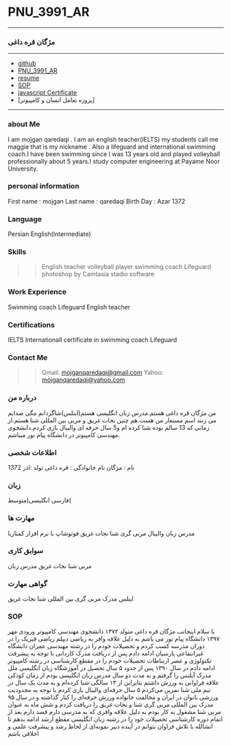 # PNU_3991_AR
---------
### مژگان قره داغی

---

- [github](https://github.com/mojganqaredaqi/PNU_3991_AR)
- [PNU_3991_AR](https://github.com/mojganqaredaqi/PNU_3991_AR)
- [resume](https://mojgan.qaredaqi.github.io/resume/)
- [SOP](https://mojganqaredaqi.github.io/SOP/)
- [javascript Certificate](http://github.com/mojganqaredaqi/PNU_3991_AR)
- [پروزه تعامل انسان و کامپیوتر]

------------------

### about Me 
I am mojgan qaredaqi . I am an english teacher(IELTS) my students call me maggie that is my nickname . Also a lifeguard and international swimming coach.I have been swimming since I was 13 years old and played volleyball professionally about 5 years.I study computer engineering at Payame Noor University.
### personal information
First name : mojgan
Last name : qaredaqi
Birth Day : Azar 1372
### Language
Persian
English(Intermediate)
### Skills
>>English teacher
>>volleyball player
>>swimming coach
>>Lifeguard
>>photoshop by Camtasia stadio software
### Work Experience
Swimming coach
Lifeguard
English teacher
### Certifications
IELTS
Internationall certificate in swimming coach
Lifeguard
### Contact Me
>>Gmail: mojganqaredaqi@gmail.com
>>Yahoo: mojganqaredaqi@yahoo.com
### درباره من
من مژگان قره داغی هستم.مدرس زبان انگلیسی هستم(ایتلس)شاگردانم مگی صدایم می زنند اسم مستعار من هست.هم چنین نجات غریق و مربی بین المللی شنا هستم.از زمانی که 13 سالم بوده شنا کرده ام و5 سال حرفه ای والیبال بازی کردم.دانشجوی مهندسی کامپیوتر در دانشگاه پیام نور میباشم.
### اطلاعات شخصی
نام : مژگان
نام خانوادگی : قره داغی
تولد :اذر 1372
### زبان
فارسی
انگلیسی(متوسط(
### مهارت ها
مدرس زبان
والیبال
مربی گری شنا
نجات غریق
فوتوشاپ با نرم افزار کمتازیا
### سوابق کاری
مربی شنا
نجات غریق
مدرس زبان
### گواهی مهارت
ایتلس
مدرک مربی گری بین المللی شنا
نجات غریق





### SOP
با سلام اینجانب مژگان قره داغی متولد ۱۳۷۲ دانشجوی مهندسی کامپیوتر ورودی مهر ۱۳۹۷ دانشگاه پیام نور می باشم به دلیل علاقه وافر به ریاضی دیپلم ریاضی فیزیک را در دوران مدرسه کسب کردم و تحصیلات خودم را در رشته  مهندسی عمران دانشگاه غیرانتفاعی پارسیان ادامه دادم پس از دریافت مدرک کاردانی با توجه به پیشرفت تکنولوژی و عصر ارتباطات تحصیلات خودم را در مقطع کارشناسی در رشته کامپیوتر ادامه دادم در سال ۱۳۹۰ پس از حدود ۵ سال تحصیل در آموزشگاه زبان انگلیسی ملل مدرک آیلتس را گرفتم و به مدت دو سال مدرس زبان انگلیسی بودم از زمان کودکی علاقه فراوانی به ورزش داشتم بنابراین از ۱۳ سالگی شنا کرده‌ام و به مدت یک سال در تیم ملی شنا تمرین می‌کردم ۵ سال حرفه‌ای والیبال بازی کردم با توجه به محدودیت ورزشی بانوان در ایران و مخالفت خانواده ورزش حرفه‌ای را کنار گذاشته  و در سال ۹۵ مدرک بین المللی مربی گری شنا و نجات غریق را دریافت کردم و شش ماه به عنوان مربی شنا مشغول به کار بودم  به دلیل علاقه وافری که به مدرسی دارم قصد دارم بعد از اتمام دوره کارشناسی تحصیلات خود را در رشته زبان انگلیسی مقطع ارشد ادامه بدهم تا انشالله با تلاش فراوان بتوانم در آینده دبیر نمونه‌ای از لحاظ رشد و پیشرفت علمی و اخلاقی باشم

